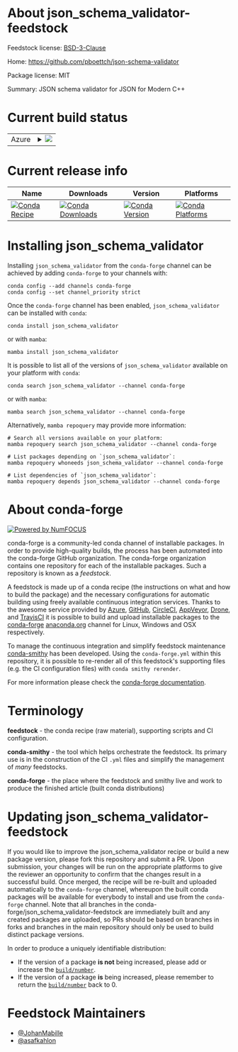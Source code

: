 About json_schema_validator-feedstock
=====================================

Feedstock license: [BSD-3-Clause](https://github.com/conda-forge/json_schema_validator-feedstock/blob/main/LICENSE.txt)

Home: https://github.com/pboettch/json-schema-validator

Package license: MIT

Summary: JSON schema validator for JSON for Modern C++

Current build status
====================


<table>
    
  <tr>
    <td>Azure</td>
    <td>
      <details>
        <summary>
          <a href="https://dev.azure.com/conda-forge/feedstock-builds/_build/latest?definitionId=8879&branchName=main">
            <img src="https://dev.azure.com/conda-forge/feedstock-builds/_apis/build/status/json_schema_validator-feedstock?branchName=main">
          </a>
        </summary>
        <table>
          <thead><tr><th>Variant</th><th>Status</th></tr></thead>
          <tbody><tr>
              <td>linux_64</td>
              <td>
                <a href="https://dev.azure.com/conda-forge/feedstock-builds/_build/latest?definitionId=8879&branchName=main">
                  <img src="https://dev.azure.com/conda-forge/feedstock-builds/_apis/build/status/json_schema_validator-feedstock?branchName=main&jobName=linux&configuration=linux%20linux_64_" alt="variant">
                </a>
              </td>
            </tr><tr>
              <td>linux_aarch64</td>
              <td>
                <a href="https://dev.azure.com/conda-forge/feedstock-builds/_build/latest?definitionId=8879&branchName=main">
                  <img src="https://dev.azure.com/conda-forge/feedstock-builds/_apis/build/status/json_schema_validator-feedstock?branchName=main&jobName=linux&configuration=linux%20linux_aarch64_" alt="variant">
                </a>
              </td>
            </tr><tr>
              <td>linux_ppc64le</td>
              <td>
                <a href="https://dev.azure.com/conda-forge/feedstock-builds/_build/latest?definitionId=8879&branchName=main">
                  <img src="https://dev.azure.com/conda-forge/feedstock-builds/_apis/build/status/json_schema_validator-feedstock?branchName=main&jobName=linux&configuration=linux%20linux_ppc64le_" alt="variant">
                </a>
              </td>
            </tr><tr>
              <td>osx_64</td>
              <td>
                <a href="https://dev.azure.com/conda-forge/feedstock-builds/_build/latest?definitionId=8879&branchName=main">
                  <img src="https://dev.azure.com/conda-forge/feedstock-builds/_apis/build/status/json_schema_validator-feedstock?branchName=main&jobName=osx&configuration=osx%20osx_64_" alt="variant">
                </a>
              </td>
            </tr><tr>
              <td>osx_arm64</td>
              <td>
                <a href="https://dev.azure.com/conda-forge/feedstock-builds/_build/latest?definitionId=8879&branchName=main">
                  <img src="https://dev.azure.com/conda-forge/feedstock-builds/_apis/build/status/json_schema_validator-feedstock?branchName=main&jobName=osx&configuration=osx%20osx_arm64_" alt="variant">
                </a>
              </td>
            </tr><tr>
              <td>win_64</td>
              <td>
                <a href="https://dev.azure.com/conda-forge/feedstock-builds/_build/latest?definitionId=8879&branchName=main">
                  <img src="https://dev.azure.com/conda-forge/feedstock-builds/_apis/build/status/json_schema_validator-feedstock?branchName=main&jobName=win&configuration=win%20win_64_" alt="variant">
                </a>
              </td>
            </tr>
          </tbody>
        </table>
      </details>
    </td>
  </tr>
</table>

Current release info
====================

| Name | Downloads | Version | Platforms |
| --- | --- | --- | --- |
| [![Conda Recipe](https://img.shields.io/badge/recipe-json__schema__validator-green.svg)](https://anaconda.org/conda-forge/json_schema_validator) | [![Conda Downloads](https://img.shields.io/conda/dn/conda-forge/json_schema_validator.svg)](https://anaconda.org/conda-forge/json_schema_validator) | [![Conda Version](https://img.shields.io/conda/vn/conda-forge/json_schema_validator.svg)](https://anaconda.org/conda-forge/json_schema_validator) | [![Conda Platforms](https://img.shields.io/conda/pn/conda-forge/json_schema_validator.svg)](https://anaconda.org/conda-forge/json_schema_validator) |

Installing json_schema_validator
================================

Installing `json_schema_validator` from the `conda-forge` channel can be achieved by adding `conda-forge` to your channels with:

```
conda config --add channels conda-forge
conda config --set channel_priority strict
```

Once the `conda-forge` channel has been enabled, `json_schema_validator` can be installed with `conda`:

```
conda install json_schema_validator
```

or with `mamba`:

```
mamba install json_schema_validator
```

It is possible to list all of the versions of `json_schema_validator` available on your platform with `conda`:

```
conda search json_schema_validator --channel conda-forge
```

or with `mamba`:

```
mamba search json_schema_validator --channel conda-forge
```

Alternatively, `mamba repoquery` may provide more information:

```
# Search all versions available on your platform:
mamba repoquery search json_schema_validator --channel conda-forge

# List packages depending on `json_schema_validator`:
mamba repoquery whoneeds json_schema_validator --channel conda-forge

# List dependencies of `json_schema_validator`:
mamba repoquery depends json_schema_validator --channel conda-forge
```


About conda-forge
=================

[![Powered by
NumFOCUS](https://img.shields.io/badge/powered%20by-NumFOCUS-orange.svg?style=flat&colorA=E1523D&colorB=007D8A)](https://numfocus.org)

conda-forge is a community-led conda channel of installable packages.
In order to provide high-quality builds, the process has been automated into the
conda-forge GitHub organization. The conda-forge organization contains one repository
for each of the installable packages. Such a repository is known as a *feedstock*.

A feedstock is made up of a conda recipe (the instructions on what and how to build
the package) and the necessary configurations for automatic building using freely
available continuous integration services. Thanks to the awesome service provided by
[Azure](https://azure.microsoft.com/en-us/services/devops/), [GitHub](https://github.com/),
[CircleCI](https://circleci.com/), [AppVeyor](https://www.appveyor.com/),
[Drone](https://cloud.drone.io/welcome), and [TravisCI](https://travis-ci.com/)
it is possible to build and upload installable packages to the
[conda-forge](https://anaconda.org/conda-forge) [anaconda.org](https://anaconda.org/)
channel for Linux, Windows and OSX respectively.

To manage the continuous integration and simplify feedstock maintenance
[conda-smithy](https://github.com/conda-forge/conda-smithy) has been developed.
Using the ``conda-forge.yml`` within this repository, it is possible to re-render all of
this feedstock's supporting files (e.g. the CI configuration files) with ``conda smithy rerender``.

For more information please check the [conda-forge documentation](https://conda-forge.org/docs/).

Terminology
===========

**feedstock** - the conda recipe (raw material), supporting scripts and CI configuration.

**conda-smithy** - the tool which helps orchestrate the feedstock.
                   Its primary use is in the construction of the CI ``.yml`` files
                   and simplify the management of *many* feedstocks.

**conda-forge** - the place where the feedstock and smithy live and work to
                  produce the finished article (built conda distributions)


Updating json_schema_validator-feedstock
========================================

If you would like to improve the json_schema_validator recipe or build a new
package version, please fork this repository and submit a PR. Upon submission,
your changes will be run on the appropriate platforms to give the reviewer an
opportunity to confirm that the changes result in a successful build. Once
merged, the recipe will be re-built and uploaded automatically to the
`conda-forge` channel, whereupon the built conda packages will be available for
everybody to install and use from the `conda-forge` channel.
Note that all branches in the conda-forge/json_schema_validator-feedstock are
immediately built and any created packages are uploaded, so PRs should be based
on branches in forks and branches in the main repository should only be used to
build distinct package versions.

In order to produce a uniquely identifiable distribution:
 * If the version of a package **is not** being increased, please add or increase
   the [``build/number``](https://docs.conda.io/projects/conda-build/en/latest/resources/define-metadata.html#build-number-and-string).
 * If the version of a package **is** being increased, please remember to return
   the [``build/number``](https://docs.conda.io/projects/conda-build/en/latest/resources/define-metadata.html#build-number-and-string)
   back to 0.

Feedstock Maintainers
=====================

* [@JohanMabille](https://github.com/JohanMabille/)
* [@asafkahlon](https://github.com/asafkahlon/)

